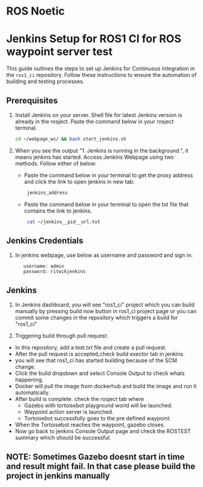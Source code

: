 # ROS Noetic
# Jenkins Setup for ROS1 CI for ROS waypoint server test

This guide outlines the steps to set up Jenkins for Continuous Integration in the `ros1_ci` repository. Follow these instructions to ensure the automation of building and testing processes.

## Prerequisites

1. Install Jenkins on your server. Shell file for latest Jenkins version is already in the rosject. Paste the command below in your rosject terminal. 

    ```bash
    cd ~/webpage_ws/ && bash start_jenkins.sh
    ```

2. When you see the output "1. Jenkins is running in the background.", it means jenkins has started. Access Jenkins Webpage using two methods. Follow either of below:
   - Paste the command below in your terminal to get the proxy address and click the link to open jenkins in new tab:
     ```bash
      jenkins_address
     ```
   - Paste the command below in your terminal to open the txt file that contains the link to jenkins.
     ```bash
      cat ~/jenkins__pid__url.txt
     ```

## Jenkins Credentials

1. In jenkins webpage, use below as username and password and sign in:
     ```
        username: admin
        password: ritwikjenkins
     ```
   
## Jenkins

1. In Jenkins dashboard, you will see "ros1_ci" project which you can build manually by pressing build now button in ros1_ci project page or you can commit some changes in the repository which triggers a build for "ros1_ci"

2. Triggering build through pull request:
  - In this repository, add a test.txt file and create a pull request.
  - After the pull request is accepted,check build exector tab in jenkins.
  - you will see that ros1_ci has started building because of the SCM change.
  - Click the build dropdown and select Console Output to check whats happening.
  - Docker will pull the image from dockerhub and build the image and run it automatically.
  - After build is complete. check the rosject tab where
      - Gazebo with tortoisebot playground world will be launched.
      - Waypoint action server is launched.
      - Tortoisebot successfully goes to the pre defined waypoint.
  - When the Tortoisebot reaches the waypoint, gazebo closes.
  - Now go back to jenkins Console Output page and check the ROSTEST summary which should be successful.

## NOTE: Sometimes Gazebo doesnt start in time and result might fail. In that case please build the project in jenkins manually
   

